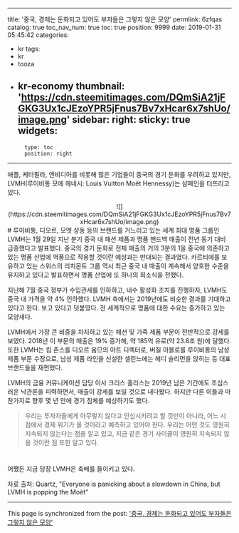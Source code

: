 
---
title: '중국, 경제는 둔화되고 있어도 부자들은 그렇지 않은 모양'
permlink: 6zfqas
catalog: true
toc_nav_num: true
toc: true
position: 9999
date: 2019-01-31 05:45:42
categories:
- kr
tags:
- kr
- tooza
- kr-economy
thumbnail: 'https://cdn.steemitimages.com/DQmSiA21jFGKG3Ux1cJEzoYPR5jFnus7Bv7xHcar6x7shUo/image.png'
sidebar:
    right:
        sticky: true
widgets:
    -
        type: toc
        position: right
---


애플, 케터필라, 엔비디아를 비롯해 많은 기업들이 중국의 경기 둔화를 우려하고 있지만, LVMH(루이비통 모에 헤네시: Louis Vuitton Moët Hennessy)는 샴페인을 터뜨리고 있다.

<center>
![](https://cdn.steemitimages.com/DQmSiA21jFGKG3Ux1cJEzoYPR5jFnus7Bv7xHcar6x7shUo/image.png)
</center>
#
루이비통, 디오르, 모엣 샹동 등의 브랜드를 거느리고 있는 세계 최대 명품 그룹인 LVMH는 1월 29일 지난 분기 중국 내 패션 제품과 명품 핸드백 매출이 전년 동기 대비 급증했다고 발표했다. 중국의 경기 둔화로 전체 매출의 거의 3분의 1을 중국에 의존하고 있는 명품 산업에 역풍으로 작용할 것이란 예상과는 반대되는 결과였다. 카르티에를 보유하고 있는 스위스의 리치몬트 그룹 역시 최근 중국 내 매출이 계속해서 양호한 수준을 유지하고 있다고 발표하면서 명품 산업에 또 하나의 희소식을 전했다.

지난해 7월 중국 정부가 수입관세를 인하하고, 내수 활성화 조치를 진행하자, LVMH도 중국 내 가격을 약 4% 인하했다. LVMH 측에서는 2019년에도 비슷한 결과를 기대하고 있다고 한다. 보고 있다고 덧붙였다. 전 세계적으로 명품에 대한 수요는 증가하고 있는 모양새다.

​LVMH에서 가장 큰 비중을 차지하고 있는 패션 및 가죽 제품 부문이 전반적으로 강세를 보였다. 2018년 이 부문의 매출은 19% 증가해, 약 185억 유로(약 23.6조 원)에 달했다. 또한 LVMH는 킴 존스를 디오르 옴므의 아트 디렉터로, 버질 아블로를 루이비통의 남성 제품 부문 수장으로, 남성 제품 라인을 신설한 셀린느에는 헤디 슬리먼을 앉히는 등 대표 브랜드들을 재편했다.

​LVMH의 금융 커뮤니케이션 담당 이사 크리스 홀리스는 2019년 남은 기간에도 조심스러운 낙관론을 피력하면서, 매출이 강세를 보일 것으로 내다봤다. 하지만 다른 이들과 마찬가지로 향후 몇 년 안에 경기 침체를 예상하기도 했다.

>우리는 투자자들에게 아무렇지 않다고 안심시키려고 할 것만이 아니라, 어느 시점에서 경제 위기가 올 것이라고 예측하고 있어야 한다. 우리는 어떤 것도 영원히 지속되지 않는다는 점을 알고 있고, 지금 같은 경기 사이클이 영원히 지속되지 않을 것이란 점 또한 알고 있다.
#
어쨌든 지금 당장 LVMH은 축배를 들이키고 있다.

​자료 출처: Quartz, "Everyone is panicking about a slowdown in China, but LVMH is popping the Moët"

- - -

This page is synchronized from the post: ['중국, 경제는 둔화되고 있어도 부자들은 그렇지 않은 모양'](https://steemit.com/@pius.pius/6zfqas)
